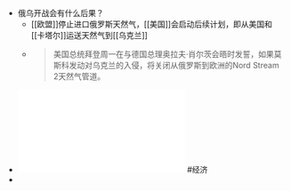 - 俄乌开战会有什么后果？
	- [[欧盟]]停止进口俄罗斯天然气，[[美国]]会启动后续计划，即从美国和[[卡塔尔]]运送天然气到[[乌克兰]]
	- > 美国总统拜登周一在与德国总理奥拉夫·肖尔茨会晤时发誓，如果莫斯科发动对乌克兰的入侵，将关闭从俄罗斯到欧洲的Nord Stream 2天然气管道。
- ![120--中国会跌入「扩大内需陷阱」吗？ - Turbulence.Turbulence.pdf](../assets/120--中国会跌入「扩大内需陷阱」吗？_-_Turbulence.Turbulence_1645889006092_0.pdf)  #经济
-